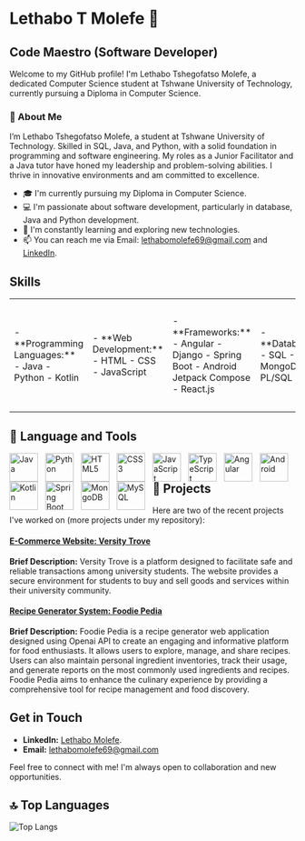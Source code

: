 # Lethabo T Molefe 💯
## Code Maestro (Software Developer)

Welcome to my GitHub profile! I'm Lethabo Tshegofatso Molefe, a dedicated Computer Science student at Tshwane University of Technology, currently pursuing a Diploma in Computer Science.

### 👤 About Me
I’m Lethabo Tshegofatso Molefe, a student at Tshwane University of Technology. Skilled in SQL, Java, and Python, with a solid foundation in programming and software engineering. My roles as a Junior Facilitator and a Java tutor have honed my leadership and problem-solving abilities. I thrive in innovative environments and am committed to excellence.

- 🎓 I'm currently pursuing my Diploma in Computer Science.
- 💻 I'm passionate about software development, particularly in database, Java and Python development.
- 🌱 I'm constantly learning and exploring new technologies.
- 📫 You can reach me via Email: lethabomolefe69@gmail.com and [LinkedIn](https://www.linkedin.com/in/lethabo-molefe-9bb94b238).

## Skills


<table border="0">
<tr>
<td>
<p>
- **Programming Languages:**
- Java
- Python
- Kotlin</p>
</td>
<td>
<p>
- **Web Development:**
- HTML
- CSS
- JavaScript
</p>
</td>
<td>
<p>
- **Frameworks:**
- Angular
- Django
- Spring Boot
- Android Jetpack Compose
- React.js
</p>
</td>
<td>
<p>
- **Databases:**
- SQL
- MongoDB
- PL/SQL
</p>
</td>
<td>
<p>
- **Version Control:**
- GitHub
- **Other:**
- GlassFish
- Linux Bash
</p>
</td>
</tr>
</table>






## 🧰 Language and Tools
<p>
  <img align= "left" alt="Java" width="50px" style="padding-right:10px;" src="https://cdn.jsdelivr.net/gh/devicons/devicon@latest/icons/java/java-original.svg" />
  <img align= "left" alt="Python" width="50px" style="padding-right:10px;" src="https://cdn.jsdelivr.net/gh/devicons/devicon@latest/icons/python/python-original.svg" />
  <img align="left" alt="HTML5" width="50px" style="padding-right:10px;" src="https://cdn.jsdelivr.net/gh/devicons/devicon@latest/icons/html5/html5-original.svg" />
  <img align= "left" alt="CSS3" width="50px" style="padding-right:10px;" src="https://cdn.jsdelivr.net/gh/devicons/devicon@latest/icons/css3/css3-original.svg" />
  <img align= "left" alt="JavaScript" width="50px" style="padding-right:10px;" src="https://cdn.jsdelivr.net/gh/devicons/devicon@latest/icons/javascript/javascript-original.svg" />
  <img align="left" alt="TypeScript" width="50px" style="padding-right:10px;" src="https://cdn.jsdelivr.net/gh/devicons/devicon@latest/icons/typescript/typescript-original.svg" />
  <img align= "left" alt="Angular" width="50px" style="padding-right:10px;" src="https://cdn.jsdelivr.net/gh/devicons/devicon@latest/icons/angular/angular-original.svg" />
  <img align= "left" alt="Android" width="50px" style="padding-right:10px;" src="https://cdn.jsdelivr.net/gh/devicons/devicon@latest/icons/android/android-original.svg" />
  <img align= "left" alt="Kotlin" width="50px" style="padding-right:10px;" src="https://cdn.jsdelivr.net/gh/devicons/devicon@latest/icons/kotlin/kotlin-original.svg" />          
  <img align= "left" alt="Spring Boot" width="50px" style="padding-right:10px;" src="https://cdn.jsdelivr.net/gh/devicons/devicon@latest/icons/spring/spring-original.svg" />
  <img align= "left" alt="MongoDB" width="50px" style="padding-right:10px;" src="https://cdn.jsdelivr.net/gh/devicons/devicon@latest/icons/mongodb/mongodb-original.svg" />
  <img align= "left" alt="MySQL" width="50px" style="padding-right:10px;" src="https://cdn.jsdelivr.net/gh/devicons/devicon@latest/icons/mysql/mysql-original-wordmark.svg"/>
</p>
<p></p>

## 🚀 Projects
Here are two of the recent projects I've worked on (more projects under my repository):

#### [E-Commerce Website: Versity Trove](https://github.com/Lethabo-T-Molefe/Varsity-Trove-E-Commerce-Web-Application.git)
**Brief Description:** Versity Trove is a platform designed to facilitate safe and reliable transactions among university students. The website provides a secure environment for students to buy and sell goods and services within their university community.

#### [Recipe Generator System: Foodie Pedia](https://github.com/Lethabo-T-Molefe/FoodiePedia.git)
**Brief Description:** Foodie Pedia is a recipe generator web application designed using Openai API to create an engaging and informative platform for food enthusiasts. It allows users to explore, manage, and share recipes. Users can also maintain personal ingredient inventories, track their usage, and generate reports on the most commonly used ingredients and recipes. Foodie Pedia aims to enhance the culinary experience by providing a comprehensive tool for recipe management and food discovery.
## Get in Touch
- **LinkedIn:** [Lethabo Molefe](https://www.linkedin.com/in/lethabo-molefe-9bb94b238).
- **Email:** lethabomolefe69@gmail.com 

Feel free to connect with me! I'm always open to collaboration and new opportunities.

## 🔝 Top Languages
![Top Langs](https://github-readme-stats.vercel.app/api/top-langs/?username=Lethabo-T-Molefe&layout=compact&theme=radical)
